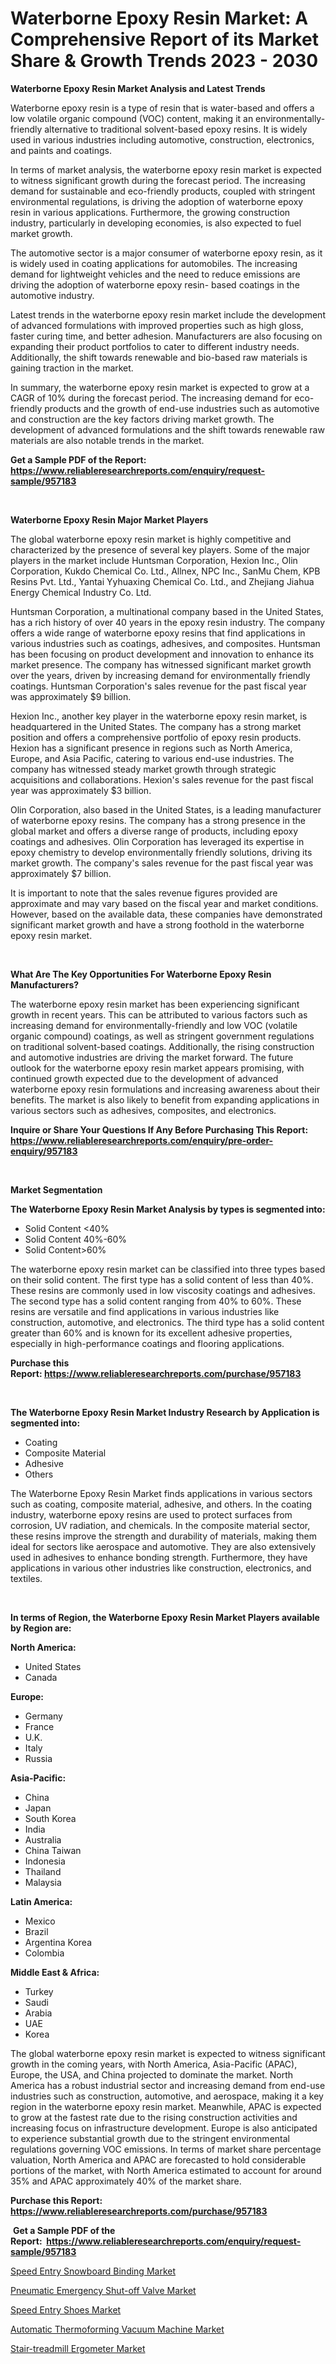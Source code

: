 <p><h1>Waterborne Epoxy Resin Market: A Comprehensive Report of its Market Share & Growth Trends 2023 - 2030</h1></p><p><strong>Waterborne Epoxy Resin Market Analysis and Latest Trends</strong></p>
<p><p>Waterborne epoxy resin is a type of resin that is water-based and offers a low volatile organic compound (VOC) content, making it an environmentally-friendly alternative to traditional solvent-based epoxy resins. It is widely used in various industries including automotive, construction, electronics, and paints and coatings.</p><p>In terms of market analysis, the waterborne epoxy resin market is expected to witness significant growth during the forecast period. The increasing demand for sustainable and eco-friendly products, coupled with stringent environmental regulations, is driving the adoption of waterborne epoxy resin in various applications. Furthermore, the growing construction industry, particularly in developing economies, is also expected to fuel market growth.</p><p>The automotive sector is a major consumer of waterborne epoxy resin, as it is widely used in coating applications for automobiles. The increasing demand for lightweight vehicles and the need to reduce emissions are driving the adoption of waterborne epoxy resin- based coatings in the automotive industry.</p><p>Latest trends in the waterborne epoxy resin market include the development of advanced formulations with improved properties such as high gloss, faster curing time, and better adhesion. Manufacturers are also focusing on expanding their product portfolios to cater to different industry needs. Additionally, the shift towards renewable and bio-based raw materials is gaining traction in the market.</p><p>In summary, the waterborne epoxy resin market is expected to grow at a CAGR of 10% during the forecast period. The increasing demand for eco-friendly products and the growth of end-use industries such as automotive and construction are the key factors driving market growth. The development of advanced formulations and the shift towards renewable raw materials are also notable trends in the market.</p></p>
<p><strong>Get a Sample PDF of the Report:&nbsp; <a href="https://www.reliableresearchreports.com/enquiry/request-sample/957183">https://www.reliableresearchreports.com/enquiry/request-sample/957183</a></strong></p>
<p>&nbsp;</p>
<p><strong>Waterborne Epoxy Resin Major Market Players</strong></p>
<p><p>The global waterborne epoxy resin market is highly competitive and characterized by the presence of several key players. Some of the major players in the market include Huntsman Corporation, Hexion Inc., Olin Corporation, Kukdo Chemical Co. Ltd., Allnex, NPC Inc., SanMu Chem, KPB Resins Pvt. Ltd., Yantai Yyhuaxing Chemical Co. Ltd., and Zhejiang Jiahua Energy Chemical Industry Co. Ltd.</p><p>Huntsman Corporation, a multinational company based in the United States, has a rich history of over 40 years in the epoxy resin industry. The company offers a wide range of waterborne epoxy resins that find applications in various industries such as coatings, adhesives, and composites. Huntsman has been focusing on product development and innovation to enhance its market presence. The company has witnessed significant market growth over the years, driven by increasing demand for environmentally friendly coatings. Huntsman Corporation's sales revenue for the past fiscal year was approximately $9 billion.</p><p>Hexion Inc., another key player in the waterborne epoxy resin market, is headquartered in the United States. The company has a strong market position and offers a comprehensive portfolio of epoxy resin products. Hexion has a significant presence in regions such as North America, Europe, and Asia Pacific, catering to various end-use industries. The company has witnessed steady market growth through strategic acquisitions and collaborations. Hexion's sales revenue for the past fiscal year was approximately $3 billion.</p><p>Olin Corporation, also based in the United States, is a leading manufacturer of waterborne epoxy resins. The company has a strong presence in the global market and offers a diverse range of products, including epoxy coatings and adhesives. Olin Corporation has leveraged its expertise in epoxy chemistry to develop environmentally friendly solutions, driving its market growth. The company's sales revenue for the past fiscal year was approximately $7 billion.</p><p>It is important to note that the sales revenue figures provided are approximate and may vary based on the fiscal year and market conditions. However, based on the available data, these companies have demonstrated significant market growth and have a strong foothold in the waterborne epoxy resin market.</p></p>
<p>&nbsp;</p>
<p><strong>What Are The Key Opportunities For Waterborne Epoxy Resin Manufacturers?</strong></p>
<p><p>The waterborne epoxy resin market has been experiencing significant growth in recent years. This can be attributed to various factors such as increasing demand for environmentally-friendly and low VOC (volatile organic compound) coatings, as well as stringent government regulations on traditional solvent-based coatings. Additionally, the rising construction and automotive industries are driving the market forward. The future outlook for the waterborne epoxy resin market appears promising, with continued growth expected due to the development of advanced waterborne epoxy resin formulations and increasing awareness about their benefits. The market is also likely to benefit from expanding applications in various sectors such as adhesives, composites, and electronics.</p></p>
<p><strong>Inquire or Share Your Questions If Any Before Purchasing This Report: <a href="https://www.reliableresearchreports.com/enquiry/pre-order-enquiry/957183">https://www.reliableresearchreports.com/enquiry/pre-order-enquiry/957183</a></strong></p>
<p>&nbsp;</p>
<p><strong>Market Segmentation</strong></p>
<p><strong>The Waterborne Epoxy Resin Market Analysis by types is segmented into:</strong></p>
<p><ul><li>Solid Content <40%</li><li>Solid Content 40%-60%</li><li>Solid Content>60%</li></ul></p>
<p><p>The waterborne epoxy resin market can be classified into three types based on their solid content. The first type has a solid content of less than 40%. These resins are commonly used in low viscosity coatings and adhesives. The second type has a solid content ranging from 40% to 60%. These resins are versatile and find applications in various industries like construction, automotive, and electronics. The third type has a solid content greater than 60% and is known for its excellent adhesive properties, especially in high-performance coatings and flooring applications.</p></p>
<p><strong>Purchase this Report:&nbsp;<a href="https://www.reliableresearchreports.com/purchase/957183">https://www.reliableresearchreports.com/purchase/957183</a></strong></p>
<p>&nbsp;</p>
<p><strong>The Waterborne Epoxy Resin Market Industry Research by Application is segmented into:</strong></p>
<p><ul><li>Coating</li><li>Composite Material</li><li>Adhesive</li><li>Others</li></ul></p>
<p><p>The Waterborne Epoxy Resin Market finds applications in various sectors such as coating, composite material, adhesive, and others. In the coating industry, waterborne epoxy resins are used to protect surfaces from corrosion, UV radiation, and chemicals. In the composite material sector, these resins improve the strength and durability of materials, making them ideal for sectors like aerospace and automotive. They are also extensively used in adhesives to enhance bonding strength. Furthermore, they have applications in various other industries like construction, electronics, and textiles.</p></p>
<p>&nbsp;</p>
<p><strong>In terms of Region, the Waterborne Epoxy Resin Market Players available by Region are:</strong></p>
<p>
    <p> <strong> North America: </strong>
        <ul>
            <li>United States</li>
            <li>Canada</li>
        </ul>
        </p> 
    <p> <strong> Europe: </strong>
        <ul>
            <li>Germany</li>
            <li>France</li>
            <li>U.K.</li>
            <li>Italy</li>
            <li>Russia</li>
        </ul>
        </p> 
    <p> <strong> Asia-Pacific: </strong>
        <ul>
            <li>China</li>
            <li>Japan</li>
            <li>South Korea</li>
            <li>India</li>
            <li>Australia</li>
            <li>China Taiwan</li>
            <li>Indonesia</li>
            <li>Thailand</li>
            <li>Malaysia</li>
        </ul>
        </p> 
    <p> <strong> Latin America: </strong>
        <ul>
            <li>Mexico</li>
            <li>Brazil</li>
            <li>Argentina Korea</li>
            <li>Colombia</li>
        </ul>
        </p> 
    <p> <strong> Middle East & Africa: </strong>
        <ul>
            <li>Turkey</li>
            <li>Saudi</li>
            <li>Arabia</li>
            <li>UAE</li>
            <li>Korea</li>
        </ul>
    </p>
    </p>
<p><p>The global waterborne epoxy resin market is expected to witness significant growth in the coming years, with North America, Asia-Pacific (APAC), Europe, the USA, and China projected to dominate the market. North America has a robust industrial sector and increasing demand from end-use industries such as construction, automotive, and aerospace, making it a key region in the waterborne epoxy resin market. Meanwhile, APAC is expected to grow at the fastest rate due to the rising construction activities and increasing focus on infrastructure development. Europe is also anticipated to experience substantial growth due to the stringent environmental regulations governing VOC emissions. In terms of market share percentage valuation, North America and APAC are forecasted to hold considerable portions of the market, with North America estimated to account for around 35% and APAC approximately 40% of the market share.</p></p>
<p><strong>Purchase this Report: <a href="https://www.reliableresearchreports.com/purchase/957183">https://www.reliableresearchreports.com/purchase/957183</a></strong></p>
<p>&nbsp;<strong>Get a Sample PDF of the Report:&nbsp;&nbsp;<a href="https://www.reliableresearchreports.com/enquiry/request-sample/957183">https://www.reliableresearchreports.com/enquiry/request-sample/957183</a></strong></p>
<p><strong></strong></p>
<p><p><a href="https://medium.com/@ameliahaleyi77567/speed-entry-snowboard-binding-market-the-key-to-successful-business-strategy-forecast-till-2030-a74f990f0db7">Speed Entry Snowboard Binding Market</a></p><p><a href="https://medium.com/@ridhantakke90/pneumatic-emergency-shut-off-valve-market-research-report-its-history-and-forecast-2023-to-2030-2ec7cb478d30">Pneumatic Emergency Shut-off Valve Market</a></p><p><a href="https://medium.com/@emmyrolfson8689/decoding-speed-entry-shoes-market-metrics-market-share-trends-and-growth-patterns-6fbf702e060d">Speed Entry Shoes Market</a></p><p><a href="https://medium.com/@reportprime01/automatic-thermoforming-vacuum-machine-market-outlook-industry-overview-and-forecast-2023-to-5c492ff6cd83">Automatic Thermoforming Vacuum Machine Market</a></p><p><a href="https://medium.com/@ginawindler1965/stair-treadmill-ergometer-market-size-cagr-trends-2024-2030-8f2b73ef4c8e">Stair-treadmill Ergometer Market</a></p></p>